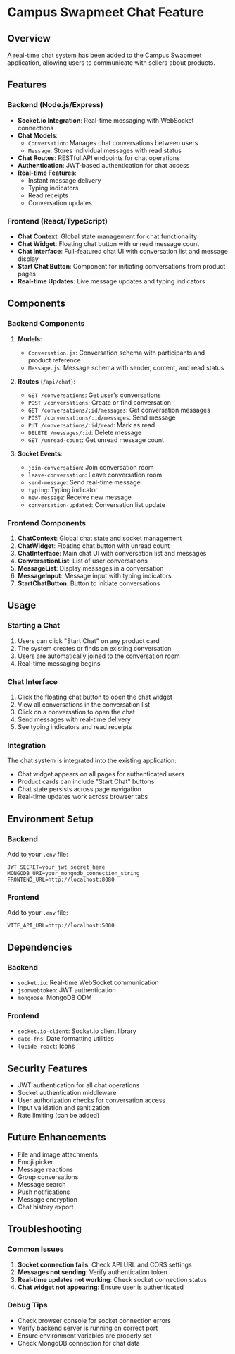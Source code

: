 # Campus Swapmeet Chat Feature

## Overview
A real-time chat system has been added to the Campus Swapmeet application, allowing users to communicate with sellers about products.

## Features

### Backend (Node.js/Express)
- **Socket.io Integration**: Real-time messaging with WebSocket connections
- **Chat Models**: 
  - `Conversation`: Manages chat conversations between users
  - `Message`: Stores individual messages with read status
- **Chat Routes**: RESTful API endpoints for chat operations
- **Authentication**: JWT-based authentication for chat access
- **Real-time Features**:
  - Instant message delivery
  - Typing indicators
  - Read receipts
  - Conversation updates

### Frontend (React/TypeScript)
- **Chat Context**: Global state management for chat functionality
- **Chat Widget**: Floating chat button with unread message count
- **Chat Interface**: Full-featured chat UI with conversation list and message display
- **Start Chat Button**: Component for initiating conversations from product pages
- **Real-time Updates**: Live message updates and typing indicators

## Components

### Backend Components
1. **Models**:
   - `Conversation.js`: Conversation schema with participants and product reference
   - `Message.js`: Message schema with sender, content, and read status

2. **Routes** (`/api/chat`):
   - `GET /conversations`: Get user's conversations
   - `POST /conversations`: Create or find conversation
   - `GET /conversations/:id/messages`: Get conversation messages
   - `POST /conversations/:id/messages`: Send message
   - `PUT /conversations/:id/read`: Mark as read
   - `DELETE /messages/:id`: Delete message
   - `GET /unread-count`: Get unread message count

3. **Socket Events**:
   - `join-conversation`: Join conversation room
   - `leave-conversation`: Leave conversation room
   - `send-message`: Send real-time message
   - `typing`: Typing indicator
   - `new-message`: Receive new message
   - `conversation-updated`: Conversation list update

### Frontend Components
1. **ChatContext**: Global chat state and socket management
2. **ChatWidget**: Floating chat button with unread count
3. **ChatInterface**: Main chat UI with conversation list and messages
4. **ConversationList**: List of user conversations
5. **MessageList**: Display messages in a conversation
6. **MessageInput**: Message input with typing indicators
7. **StartChatButton**: Button to initiate conversations

## Usage

### Starting a Chat
1. Users can click "Start Chat" on any product card
2. The system creates or finds an existing conversation
3. Users are automatically joined to the conversation room
4. Real-time messaging begins

### Chat Interface
1. Click the floating chat button to open the chat widget
2. View all conversations in the conversation list
3. Click on a conversation to open the chat
4. Send messages with real-time delivery
5. See typing indicators and read receipts

### Integration
The chat system is integrated into the existing application:
- Chat widget appears on all pages for authenticated users
- Product cards can include "Start Chat" buttons
- Chat state persists across page navigation
- Real-time updates work across browser tabs

## Environment Setup

### Backend
Add to your `.env` file:
```
JWT_SECRET=your_jwt_secret_here
MONGODB_URI=your_mongodb_connection_string
FRONTEND_URL=http://localhost:8080
```

### Frontend
Add to your `.env` file:
```
VITE_API_URL=http://localhost:5000
```

## Dependencies

### Backend
- `socket.io`: Real-time WebSocket communication
- `jsonwebtoken`: JWT authentication
- `mongoose`: MongoDB ODM

### Frontend
- `socket.io-client`: Socket.io client library
- `date-fns`: Date formatting utilities
- `lucide-react`: Icons

## Security Features
- JWT authentication for all chat operations
- Socket authentication middleware
- User authorization checks for conversation access
- Input validation and sanitization
- Rate limiting (can be added)

## Future Enhancements
- File and image attachments
- Emoji picker
- Message reactions
- Group conversations
- Message search
- Push notifications
- Message encryption
- Chat history export

## Troubleshooting

### Common Issues
1. **Socket connection fails**: Check API URL and CORS settings
2. **Messages not sending**: Verify authentication token
3. **Real-time updates not working**: Check socket connection status
4. **Chat widget not appearing**: Ensure user is authenticated

### Debug Tips
- Check browser console for socket connection errors
- Verify backend server is running on correct port
- Ensure environment variables are properly set
- Check MongoDB connection for chat data 